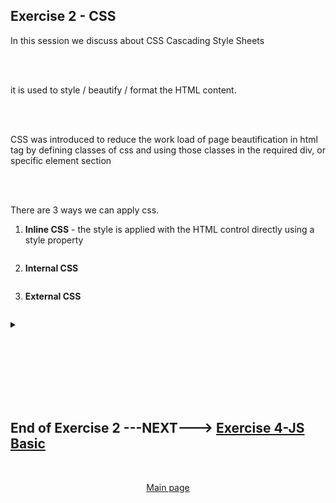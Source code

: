 ## Exercise 2 - CSS

In this session we discuss about CSS Cascading Style Sheets

</br></br>

it is used to style / beautify / format the HTML content.

</br></br>

CSS was introduced to reduce the work load of page beautification in html tag by defining classes of css and using those classes in the required div, or specific element section 

</br></br>

There are 3 ways we can apply css.

1. **Inline CSS** - the style is applied with the HTML control directly using a style property

```html

```

2. **Internal CSS**

```html

```

3. **External CSS**

```html

```

<details>
<summary> </summary>
</br>
</br>

</br>
</br>
<img src="./files/capmd12-96a.png" >
</br>
</br>
</details>

</br></br>
</br></br>
</br></br>

## End of Exercise 2 ---NEXT---> <a href="https://github.com/Octavius-Dante/Arthelais/tree/main/ex_4"> Exercise 4-JS Basic </a>
</br>
<p align="center"> <a href="https://github.com/Octavius-Dante/Arthelais/tree/main"> Main page </a> </p>


<!--

<details>
<summary> <b> ALL CODE CHANGES - TODAY SESSION </b> </summary>
</br>
</br>

</br>
</br>
<img src="./files/capmd12-96a.png" >
</br>
</br>
</details>

-->